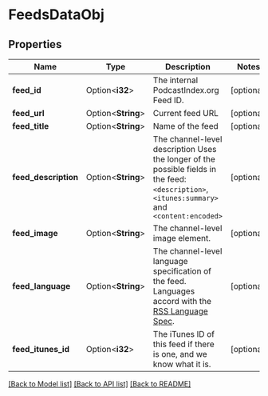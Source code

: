 # FeedsDataObj

## Properties

Name | Type | Description | Notes
------------ | ------------- | ------------- | -------------
**feed_id** | Option<**i32**> | The internal PodcastIndex.org Feed ID.  | [optional]
**feed_url** | Option<**String**> | Current feed URL  | [optional]
**feed_title** | Option<**String**> | Name of the feed  | [optional]
**feed_description** | Option<**String**> | The channel-level description   Uses the longer of the possible fields in the feed: `<description>`, `<itunes:summary>` and `<content:encoded>`  | [optional]
**feed_image** | Option<**String**> | The channel-level image element.  | [optional]
**feed_language** | Option<**String**> | The channel-level language specification of the feed.  Languages accord with the [RSS Language Spec](https://www.rssboard.org/rss-language-codes).  | [optional]
**feed_itunes_id** | Option<**i32**> | The iTunes ID of this feed if there is one, and we know what it is.  | [optional]

[[Back to Model list]](../README.md#documentation-for-models) [[Back to API list]](../README.md#documentation-for-api-endpoints) [[Back to README]](../README.md)


